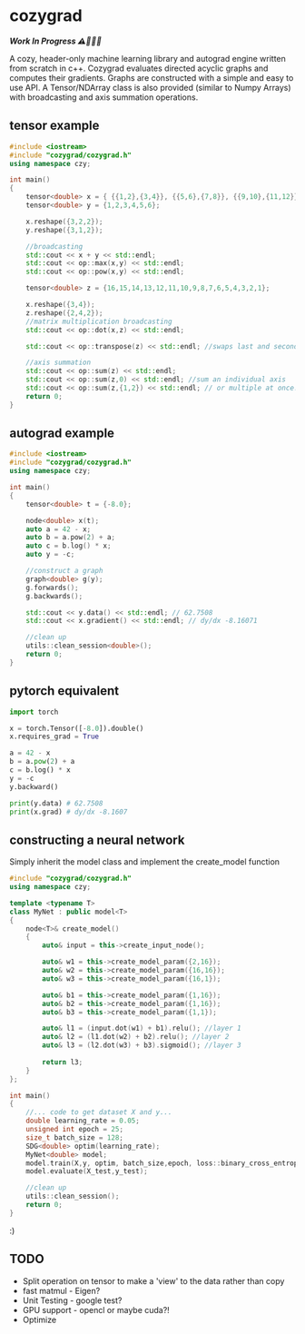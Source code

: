 # cozygrad
***Work In Progress ⚠️🔨👷🏻***


A cozy, header-only machine learning library and autograd engine written from scratch in c++. Cozygrad evaluates directed acyclic graphs and computes their gradients. Graphs are constructed with a simple and easy to use API. A Tensor/NDArray class is also provided (similar to Numpy Arrays) with broadcasting and axis summation operations.


## tensor example
```c++
#include <iostream>
#include "cozygrad/cozygrad.h"
using namespace czy;

int main()
{
    tensor<double> x = { {{1,2},{3,4}}, {{5,6},{7,8}}, {{9,10},{11,12}}};
    tensor<double> y = {1,2,3,4,5,6};

    x.reshape({3,2,2});
    y.reshape({3,1,2});

    //broadcasting
    std::cout << x + y << std::endl;
    std::cout << op::max(x,y) << std::endl;
    std::cout << op::pow(x,y) << std::endl;

    tensor<double> z = {16,15,14,13,12,11,10,9,8,7,6,5,4,3,2,1};

    x.reshape({3,4});
    z.reshape({2,4,2});
    //matrix multiplication broadcasting
    std::cout << op::dot(x,z) << std::endl;

    std::cout << op::transpose(z) << std::endl; //swaps last and second to last axis

    //axis summation
    std::cout << op::sum(z) << std::endl;
    std::cout << op::sum(z,0) << std::endl; //sum an individual axis
    std::cout << op::sum(z,{1,2}) << std::endl; // or multiple at once!
    return 0;
}

```

## autograd example
```c++
#include <iostream>
#include "cozygrad/cozygrad.h"
using namespace czy;

int main()
{
    tensor<double> t = {-8.0};

    node<double> x(t);
    auto a = 42 - x;
    auto b = a.pow(2) + a;
    auto c = b.log() * x;
    auto y = -c;

    //construct a graph
    graph<double> g(y);
    g.forwards();
    g.backwards();

    std::cout << y.data() << std::endl; // 62.7508
    std::cout << x.gradient() << std::endl; // dy/dx -8.16071

    //clean up
    utils::clean_session<double>();
    return 0;
}
```
## pytorch equivalent
```python
import torch

x = torch.Tensor([-8.0]).double()
x.requires_grad = True

a = 42 - x
b = a.pow(2) + a
c = b.log() * x
y = -c
y.backward()

print(y.data) # 62.7508
print(x.grad) # dy/dx -8.1607

```
## constructing a neural network
Simply inherit the model class and implement the create_model function
```c++
#include "cozygrad/cozygrad.h"
using namespace czy;

template <typename T>
class MyNet : public model<T>
{
    node<T>& create_model()
    {
        auto& input = this->create_input_node();

        auto& w1 = this->create_model_param({2,16});
        auto& w2 = this->create_model_param({16,16});
        auto& w3 = this->create_model_param({16,1});

        auto& b1 = this->create_model_param({1,16});
        auto& b2 = this->create_model_param({1,16});
        auto& b3 = this->create_model_param({1,1});

        auto& l1 = (input.dot(w1) + b1).relu(); //layer 1
        auto& l2 = (l1.dot(w2) + b2).relu(); //layer 2
        auto& l3 = (l2.dot(w3) + b3).sigmoid(); //layer 3
        
        return l3;
    }
};

int main()
{
    //... code to get dataset X and y...
    double learning_rate = 0.05;
    unsigned int epoch = 25;
    size_t batch_size = 128;
    SDG<double> optim(learning_rate);
    MyNet<double> model;
    model.train(X,y, optim, batch_size,epoch, loss::binary_cross_entropy<double>);
    model.evaluate(X_test,y_test);

    //clean up
    utils::clean_session();
    return 0;
}
```
:) 
## TODO
* Split operation on tensor to make a 'view' to the data rather than copy
* fast matmul - Eigen?
* Unit Testing - google test?
* GPU support - opencl or maybe cuda?! 
* Optimize


